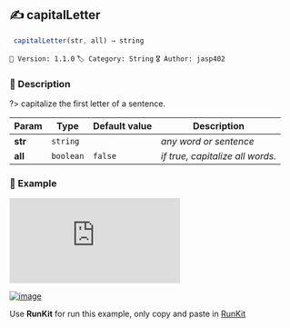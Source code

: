 ## ✍ capitalLetter 

```javascript
 capitalLetter(str, all) ⇒ string  
``` 


`📢 Version: 1.1.0`  `🏷️ Category: String` `🎖️ Author: jasp402` 

### 📝 Description 


?> capitalize the first letter of a sentence. 


| Param | Type | Default value | Description |
| --- | --- | --- | --- |
| **str** | `string` | ` ` | _any word or sentence_ | 
| **all** | `boolean` | ` false ` | _if true, capitalize all words._ | 



### 🧪 Example 


![LABEL](https://gist.githubusercontent.com/jasp402/baad045d810c9c22450ff33bec3e8217/raw/674c7135f93dec30cfbef482a6def3b62576a7cd/capitalLetter.js ':include :type=code')




[![image](https://user-images.githubusercontent.com/8978470/89190058-8603d500-d566-11ea-914f-284448e5a1b6.png)](https://npm.runkit.com/js-packtools) 
 
Use **RunKit** for run this example, only copy and paste in [RunKit](https://npm.runkit.com/js-packtools)
